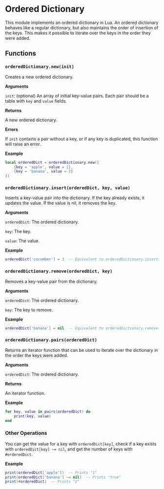 # Ordered Dictionary

This module implements an ordered dictionary in Lua. An ordered dictionary behaves like a regular dictionary, but also maintains the order of insertion of the keys. This makes it possible to iterate over the keys in the order they were added.

## Functions

### `orderedDictionary.new(init)`

Creates a new ordered dictionary.

__Arguments__

`init`: (optional) An array of initial key-value pairs. Each pair should be a table with `key` and `value` fields.

__Returns__

A new ordered dictionary.

__Errors__

If `init` contains a pair without a key, or if any key is duplicated, this function will raise an error.

__Example__

```lua
local orderedDict = orderedDictionary.new({
    {key = 'apple', value = 1},
    {key = 'banana', value = 2}
})
```

### `orderedDictionary.insert(orderedDict, key, value)`

Inserts a key-value pair into the dictionary. If the key already exists, it updates the value. If the value is nil, it removes the key.

__Arguments__

`orderedDict`: The ordered dictionary.

`key`: The key.

`value`: The value.

__Example__

```lua
orderedDict['cucumber'] = 3  -- Equivalent to orderedDictionary.insert(orderedDict, 'cucumber', 3)
```

### `orderedDictionary.remove(orderedDict, key)`

Removes a key-value pair from the dictionary.

__Arguments__

`orderedDict`: The ordered dictionary.

`key`: The key to remove.

__Example__

```lua
orderedDict['banana'] = nil  -- Equivalent to orderedDictionary.remove(orderedDict, 'banana')
```

### `orderedDictionary.pairs(orderedDict)`

Returns an iterator function that can be used to iterate over the dictionary in the order the keys were added.

__Arguments__

`orderedDict`: The ordered dictionary.

__Returns__

An iterator function.

__Example__

```lua
for key, value in pairs(orderedDict) do
    print(key, value)
end
```

### Other Operations

You can get the value for a key with `orderedDict[key]`, check if a key exists with `orderedDict[key] ~= nil`, and get the number of keys with `#orderedDict`.

__Example__

```lua
print(orderedDict['apple'])  -- Prints "1"
print(orderedDict['banana'] ~= nil)  -- Prints "true"
print(#orderedDict)  -- Prints "2"
```
